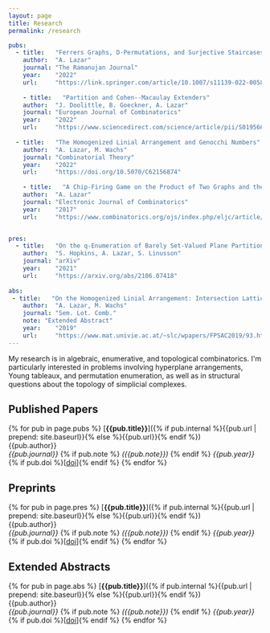 ```yaml
---
layout: page
title: Research
permalink: /research

pubs: 
  - title:   "Ferrers Graphs, D-Permutations, and Surjective Staircases"
    author:  "A. Lazar"
    journal: "The Ramanujan Journal"
    year:    "2022"
    url:     "https://link.springer.com/article/10.1007/s11139-022-00581-5"
    
    - title:   "Partition and Cohen--Macaulay Extenders"
    author:  "J. Doolittle, B. Goeckner, A. Lazar"
    journal: "European Journal of Combinatorics"
    year:    "2022"
    url:     "https://www.sciencedirect.com/science/article/pii/S0195669821001827"
    
  - title:   "The Homogenized Linial Arrangement and Genocchi Numbers"
    author:  "A. Lazar, M. Wachs"
    journal: "Combinatorial Theory"
    year:    "2022"
    url:     "https://doi.org/10.5070/C62156874"
    
    - title:   "A Chip-Firing Game on the Product of Two Graphs and the Tropical Picard Group"
    author:  "A. Lazar"
    journal: "Electronic Journal of Combinatorics"
    year:    "2017"
    url:     "https://www.combinatorics.org/ojs/index.php/eljc/article/view/v24i4p14"


pres:
  - title:   "On the q-Enumeration of Barely Set-Valued Plane Partitions and Linear Extensions"
    author:  "S. Hopkins, A. Lazar, S. Linusson"
    journal: "arXiv"
    year:    "2021"
    url:     "https://arxiv.org/abs/2106.07418"
    
abs:   
 - title:   "On the Homogenized Linial Arrangement: Intersection Lattice and Genocchi Numbers"
    author:  "A. Lazar, M. Wachs"
    journal: "Sem. Lot. Comb."
    note: "Extended Abstract"
    year:    "2019"
    url:     "https://www.mat.univie.ac.at/~slc/wpapers/FPSAC2019/93.html"
---
```


My research is in algebraic, enumerative, and topological combinatorics. I'm particularly interested in problems involving hyperplane arrangements, 
Young tableaux, and permutation enumeration, as well as in structural questions about the topology of simplicial complexes.

## Published Papers

{% for pub in page.pubs %}
[**{{pub.title}}**]({% if pub.internal %}{{pub.url | prepend: site.baseurl}}{% else %}{{pub.url}}{% endif %})<br />
{{pub.author}}<br />
*{{pub.journal}}*
{% if pub.note %} *({{pub.note}})*
{% endif %} *{{pub.year}}* {% if pub.doi %}[[doi]({{pub.doi}})]{% endif %}
{% endfor %}

## Preprints

{% for pub in page.pres %}
[**{{pub.title}}**]({% if pub.internal %}{{pub.url | prepend: site.baseurl}}{% else %}{{pub.url}}{% endif %})<br />
{{pub.author}}<br />
*{{pub.journal}}*
{% if pub.note %} *({{pub.note}})*
{% endif %} *{{pub.year}}* {% if pub.doi %}[[doi]({{pub.doi}})]{% endif %}
{% endfor %}

## Extended Abstracts
{% for pub in page.abs %}
[**{{pub.title}}**]({% if pub.internal %}{{pub.url | prepend: site.baseurl}}{% else %}{{pub.url}}{% endif %})<br />
{{pub.author}}<br />
*{{pub.journal}}*
{% if pub.note %} *({{pub.note}})*
{% endif %} *{{pub.year}}* {% if pub.doi %}[[doi]({{pub.doi}})]{% endif %}
{% endfor %}
